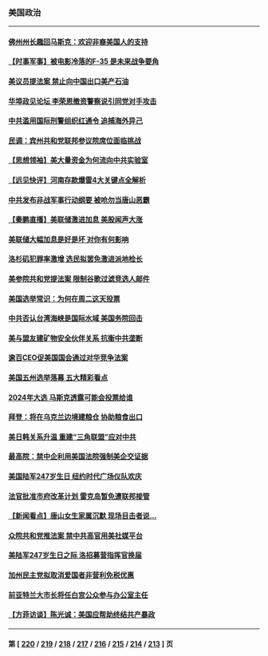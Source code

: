 ### 美国政治
---
#### [佛州州长趣回马斯克：欢迎非裔美国人的支持](../../pages/ncid1078159/n13760440.md) 
#### [【时事军事】被电影冷落的F-35 是未来战争要角](../../pages/ncid1078159/n13760325.md) 
#### [美议员提法案 禁止向中国出口美产石油](../../pages/ncid1078159/n13760641.md) 
#### [华埠政见论坛 李荣恩撤资警察说引同党对手攻击](../../pages/ncid1078159/n13760698.md) 
#### [中共滥用国际刑警组织红通令 追捕海外异己](../../pages/ncid1078159/n13760626.md) 
#### [民调：宾州共和党联邦参议院席位面临挑战](../../pages/ncid1078159/n13760523.md) 
#### [【思想领袖】美大量资金为何流向中共实验室](../../pages/ncid1078159/n13740268.md) 
#### [【远见快评】河南存款爆雷4大关键点全解析](../../pages/ncid1078159/n13760437.md) 
#### [中共发布非战军事行动纲要 被呛勿当唐山恶霸](../../pages/ncid1078159/n13760399.md) 
#### [【秦鹏直播】美联储激进加息 美股闻声大涨](../../pages/ncid1078159/n13760432.md) 
#### [美联储大幅加息是好是坏 对你有何影响](../../pages/ncid1078159/n13760393.md) 
#### [洛杉矶犯罪率激增 选民拟罢免激进派地检长](../../pages/ncid1078159/n13760376.md) 
#### [美参院共和党提法案 限制谷歌过滤竞选人邮件](../../pages/ncid1078159/n13760312.md) 
#### [美国选举常识：为何在周二这天投票](../../pages/ncid1078159/n13749593.md) 
#### [中共否认台湾海峡是国际水域 美国务院回击](../../pages/ncid1078159/n13760335.md) 
#### [美与盟友建矿物安全伙伴关系 抗衡中共垄断](../../pages/ncid1078159/n13760282.md) 
#### [逾百CEO促美国国会通过对华竞争法案](../../pages/ncid1078159/n13760158.md) 
#### [美国五州选举落幕 五大精彩看点](../../pages/ncid1078159/n13760258.md) 
#### [2024年大选 马斯克透露可能会投票给谁](../../pages/ncid1078159/n13760191.md) 
#### [拜登：将在乌克兰边境建粮仓 协助粮食出口](../../pages/ncid1078159/n13760008.md) 
#### [美日韩关系升温 重建“三角联盟”应对中共](../../pages/ncid1078159/n13760016.md) 
#### [最高院：禁中企利用美国法院强制美企交证据](../../pages/ncid1078159/n13759827.md) 
#### [美国陆军247岁生日 纽约时代广场仪队欢庆](../../pages/ncid1078159/n13759860.md) 
#### [法官批准市府改革计划 雷克岛暂免遭联邦接管](../../pages/ncid1078159/n13759878.md) 
#### [【新闻看点】唐山女生家属沉默 现场目击者说…](../../pages/ncid1078159/n13759540.md) 
#### [众院共和党推法案 禁中共高官用美社媒平台](../../pages/ncid1078159/n13759773.md) 
#### [美陆军247岁生日之际 洛招募营指挥官换届](../../pages/ncid1078159/n13759816.md) 
#### [加州民主党拟取消爱国者非营利免税优惠](../../pages/ncid1078159/n13759808.md) 
#### [前亚特兰大市长将任白宫公众参与办公室主任](../../pages/ncid1078159/n13759728.md) 
#### [【方菲访谈】陈光诚：美国应帮助终结共产暴政](../../pages/ncid1078159/n13759521.md) 

---
#### 第 [ [220](./220.md) / [219](./219.md) / [218](./218.md) / [217](./217.md) / [216](./216.md) / [215](./215.md) / [214](./214.md) / [213](./213.md) ] 页

